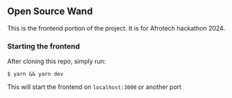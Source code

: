 ## Open Source Wand

This is the frontend portion of the project.
It is for Afrotech hackathon 2024.

### Starting the frontend

After cloning this repo, simply run:

```
$ yarn && yarn dev
```

This will start the frontend on `localhost:3000` or another port
